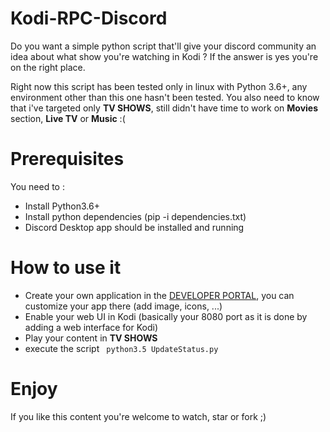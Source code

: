 # Kodi-RPC-Discord

Do you want a simple python script that'll give your discord community an idea about what show you're watching in Kodi ? If the answer is yes you're on the right place.

Right now this script has been tested only in linux with Python 3.6+, any environment other than this one hasn't been tested.
You also need to know that i've targeted only **TV SHOWS**, still didn't have time to work on **Movies** section, **Live TV** or **Music** :( 

# Prerequisites

You need to :
* Install Python3.6+
* Install python dependencies (pip -i dependencies.txt)
* Discord Desktop app should be installed and running

# How to use it

* Create your own application in the [DEVELOPER PORTAL](https://discordapp.com/developers/applications/), you can customize your app there (add image, icons, ...)
* Enable your web UI in Kodi (basically your 8080 port as it is done by adding a web interface for Kodi) 
* Play your content in **TV SHOWS**
* execute the script ```
python3.5 UpdateStatus.py```

# Enjoy

If you like this content you're welcome to watch, star or fork ;)
